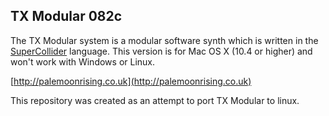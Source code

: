 TX Modular 082c
---------------

The TX Modular system is a modular software synth which is written in the [SuperCollider](http://supercollider.sourceforge.net) language.
This version is for Mac OS X (10.4 or higher) and won't work with Windows or Linux.

[http://palemoonrising.co.uk](http://palemoonrising.co.uk)



This repository was created as an attempt to port TX Modular to linux.
